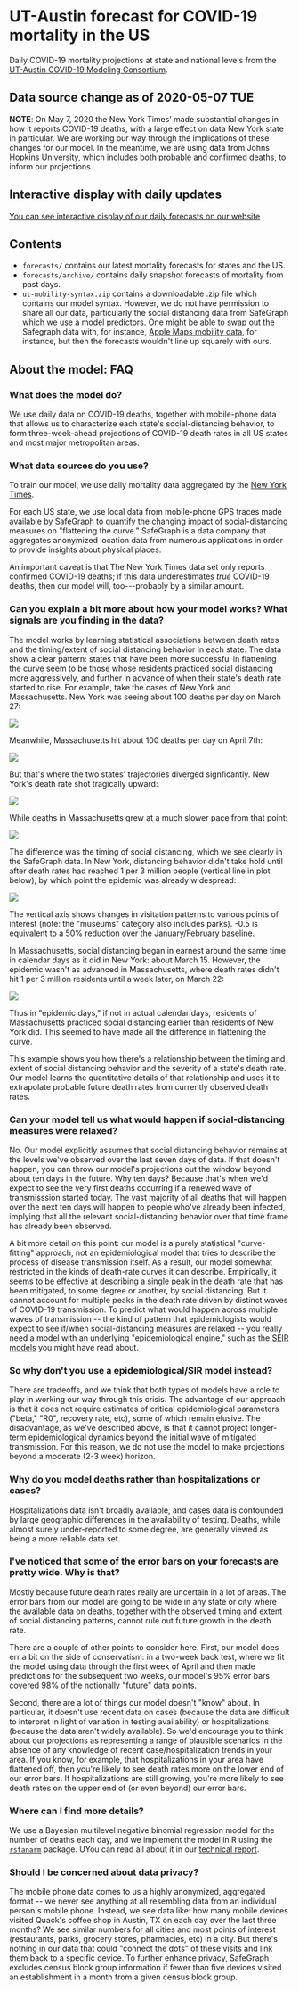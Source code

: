 
# UT-Austin forecast for COVID-19 mortality in the US

Daily COVID-19 mortality projections at state and national levels from
the [UT-Austin COVID-19 Modeling Consortium][consortium].

## Data source change as of 2020-05-07 TUE

**NOTE**: On May 7, 2020 the New York Times’ made substantial changes
in how it reports COVID-19 deaths, with a large effect on data New
York state in particular.  We are working our way through the
implications of these changes for our model.  In the meantime, we are
using data from Johns Hopkins University, which includes both probable
and confirmed deaths, to inform our projections

## Interactive display with daily updates

[You can see interactive display of our daily forecasts on our website][forecasts]

## Contents

- `forecasts/` contains our latest mortality forecasts for states and
  the US.
- `forecasts/archive/` contains daily snapshot forecasts of mortality
  from past days.
- `ut-mobility-syntax.zip` contains a downloadable .zip file which
  contains our model syntax.  However, we do not have permission to
  share all our data, particularly the social distancing data from
  SafeGraph which we use a model predictors. One might be able to swap
  out the Safegraph data with, for instance, [Apple Maps mobility
  data][applemaps], for instance, but then the forecasts wouldn't line
  up squarely with ours.

## About the model: FAQ

### What does the model do?

We use daily data on COVID-19 deaths, together with mobile-phone data
that allows us to characterize each state's social-distancing
behavior, to form three-week-ahead projections of COVID-19 death rates
in all US states and most major metropolitan areas.

### What data sources do you use?

To train our model, we use daily mortality data aggregated by the [New
York Times][nytimes].  

For each US state, we use local data from mobile-phone GPS traces made
available by [SafeGraph] to quantify the changing impact of
social-distancing measures on "flattening the curve."  SafeGraph is a
data company that aggregates anonymized location data from numerous
applications in order to provide insights about physical places.

An important caveat is that The New York Times data set only reports
confirmed COVID-19 deaths; if this data underestimates _true_ COVID-19
deaths, then our model will, too---probably by a similar amount.

### Can you explain a bit more about how your model works?  What signals are you finding in the data?  

The model works by learning statistical associations between death
rates and the timing/extent of social distancing behavior in each
state.  The data show a clear pattern: states that have been more
successful in flattening the curve seem to be those whose residents
practiced social distancing more aggressively, and further in advance
of when their state's death rate started to rise.  For example, take
the cases of New York and Massachusetts.  New York was seeing about
100 deaths per day on March 27:

![](fig/NY-zoom.png)

Meanwhile, Massachusetts hit about 100 deaths per day on April 7th:

![](fig/MA-zoom.png)  

But that's where the two states' trajectories diverged signficantly.  New York's death rate shot tragically upward:

![](fig/NY.png)

While deaths in Massachusetts grew at a much slower pace from that point:

![](fig/MA.png)

The difference was the timing of social distancing, which we see
clearly in the SafeGraph data.  In New York, distancing behavior
didn't take hold until after death rates had reached 1 per 3 million
people (vertical line in plot below), by which point the epidemic was
already widespread:

![](fig/sdmetrics_NY.png)

The vertical axis shows changes in visitation patterns to various
points of interest (note: the "museums" category also includes parks).
-0.5 is equivalent to a 50% reduction over the January/February
baseline.

In Massachusetts, social distancing began in earnest around the same
time in calendar days as it did in New York: about March 15. However,
the epidemic wasn't as advanced in Massachusetts, where death rates
didn't hit 1 per 3 million residents until a week later, on March 22:

![](fig/sdmetrics_MA.png)

Thus in "epidemic days," if not in actual calendar days, residents of Massachusetts practiced social distancing earlier than residents of New York did.  This seemed to have made all the difference in flattening the curve.  

This example shows you how there's a relationship between the timing and extent of social distancing behavior and the severity of a state's death rate.  Our model learns the quantitative details of that relationship and uses it to extrapolate probable future death rates from currently observed death rates.  


### Can your model tell us what would happen if social-distancing measures were relaxed?

No.  Our model explicitly assumes that social distancing behavior
remains at the levels we've observed over the last seven days of data.
If that doesn't happen, you can throw our model's projections out the
window beyond about ten days in the future.  Why ten days?  Because
that's when we'd expect to see the very first deaths occurring if a
renewed wave of transmisssion started today.  The vast majority of all
deaths that will happen over the next ten days will happen to people
who've already been infected, implying that all the relevant
social-distancing behavior over that time frame has already been
observed.

A bit more detail on this point: our model is a purely statistical "curve-fitting" approach, not an epidemiological model that tries to describe the process of disease transmission itself.  As a result, our model somewhat restricted in the kinds of death-rate curves it can describe.  Empirically, it seems to be effective at describing a single peak in the death rate that has been mitigated, to some degree or another, by social distancing.  But it cannot account for multiple peaks in the death rate driven by distinct waves of COVID-19 transmission.  To predict what would happen across multiple waves of transmission -- the kind of pattern that epidemiologists would expect to see if/when social-distancing measures are relaxed -- you really need a model with an underlying "epidemiological engine," such as the [SEIR models](https://en.wikipedia.org/wiki/Compartmental_models_in_epidemiology) you might have read about.  


### So why don't you use a epidemiological/SIR model instead?

There are tradeoffs, and we think that both types of models have a role to play in working our way through this crisis.  The advantage of our approach is that it does not require estimates of critical epidemiological parameters ("beta," "R0", recovery rate, etc), some of which remain elusive.  The disadvantage, as we've described above, is that it cannot project longer-term epidemiological dynamics beyond the initial wave of mitigated transmission.  For this reason, we do not use the model to make projections beyond a moderate (2-3 week) horizon.


### Why do you model deaths rather than hospitalizations or cases?

Hospitalizations data isn't broadly available, and cases data is confounded by large geographic differences in the availability of testing.  Deaths, while almost surely under-reported to some degree, are generally viewed as being a more reliable data set.


### I've noticed that some of the error bars on your forecasts are pretty wide.  Why is that?

Mostly because future death rates really are uncertain in a lot of areas.  The error bars from our model are going to be wide in any state or city where the available data on deaths, together with the observed timing and extent of social distancing patterns, cannot rule out future growth in the death rate.

There are a couple of other points to consider here.  First, our model does err a bit on the side of conservatism: in a two-week back test, where we fit the model using data through the first week of April and then made predictions for the subsequent two weeks, our model's 95% error bars covered 98% of the notionally "future" data points. 

Second, there are a lot of things our model doesn't "know" about.  In particular, it doesn't use recent data on cases (because the data are difficult to interpret in light of variation in testing availability) or hospitalizations (because the data aren't widely available).  So we'd encourage you to think about our projections as representing a range of plausible scenarios in the absence of any knowledge of recent case/hospitalization trends in your area.  If you know, for example, that hospitalizations in your area have flattened off, then you're likely to see death rates more on the lower end of our error bars.  If hospitalizations are still growing, you're more likely to see death rates on the upper end of (or even beyond) our error bars.  




### Where can I find more details?

We use a Bayesian multilevel negative binomial regression model for the number of deaths each day, and we implement the model in R using the [`rstanarm`][rstanarm] package.  UYou can read all about it in our [technical report].




### Should I be concerned about data privacy?

The mobile phone data comes to us a highly anonymized, aggregated format -- we never see anything at all resembling data from an individual person's mobile phone.  Instead, we see data like: how many mobile devices visited Quack's coffee shop in Austin, TX on each day over the last three months?  We see similar numbers for all cities and most points of interest (restaurants, parks, grocery stores, pharmacies, etc) in a city.  But there's nothing in our data that could "connect the dots" of these visits and link them back to a specific device.   To further enhance privacy, SafeGraph excludes census block group information if
fewer than five devices visited an establishment in a month from a
given census block group. 

[nytimes]: https://github.com/nytimes/covid-19-data
[consortium]: https://covid-19.tacc.utexas.edu/
[SafeGraph]: https://www.safegraph.com/
[forecasts]: https://covid-19.tacc.utexas.edu/projections/
[technical report]: https://covid-19.tacc.utexas.edu/media/filer_public/87/63/87635a46-b060-4b5b-a3a5-1b31ab8e0bc6/ut_covid-19_mortality_forecasting_model_latest.pdf
[rstanarm]: https://mc-stan.org/users/interfaces/rstanarm
[applemaps]: https://www.apple.com/covid19/mobility

